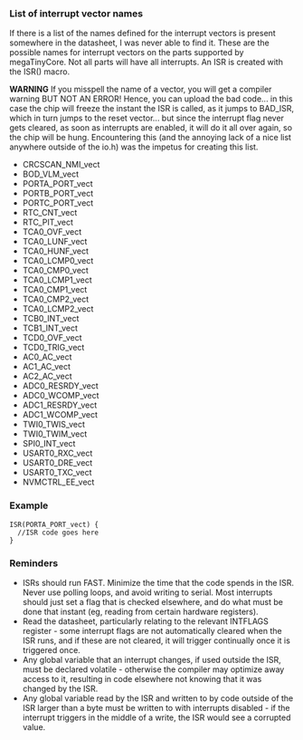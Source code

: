 ### List of interrupt vector names

If there is a list of the names defined for the interrupt vectors is present somewhere in the datasheet, I was never able to find it. These are the possible names for interrupt vectors on the parts supported by megaTinyCore. Not all parts will have all interrupts. An ISR is created with the ISR() macro.

**WARNING** If you misspell the name of a vector, you will get a compiler warning BUT NOT AN ERROR! Hence, you can upload the bad code... in this case the chip will freeze the instant the ISR is called, as it jumps to BAD_ISR, which in turn jumps to the reset vector... but since the interrupt flag never gets cleared, as soon as interrupts are enabled, it will do it all over again, so the chip will be hung. Encountering this (and the annoying lack of a nice list anywhere outside of the io.h) was the impetus for creating this list.


* CRCSCAN_NMI_vect
* BOD_VLM_vect
* PORTA_PORT_vect
* PORTB_PORT_vect
* PORTC_PORT_vect
* RTC_CNT_vect
* RTC_PIT_vect
* TCA0_OVF_vect
* TCA0_LUNF_vect
* TCA0_HUNF_vect
* TCA0_LCMP0_vect
* TCA0_CMP0_vect
* TCA0_LCMP1_vect
* TCA0_CMP1_vect
* TCA0_CMP2_vect
* TCA0_LCMP2_vect
* TCB0_INT_vect
* TCB1_INT_vect
* TCD0_OVF_vect
* TCD0_TRIG_vect
* AC0_AC_vect
* AC1_AC_vect
* AC2_AC_vect
* ADC0_RESRDY_vect
* ADC0_WCOMP_vect
* ADC1_RESRDY_vect
* ADC1_WCOMP_vect
* TWI0_TWIS_vect
* TWI0_TWIM_vect
* SPI0_INT_vect
* USART0_RXC_vect
* USART0_DRE_vect
* USART0_TXC_vect
* NVMCTRL_EE_vect

### Example

```
ISR(PORTA_PORT_vect) {
  //ISR code goes here
}
```
### Reminders
* ISRs should run FAST. Minimize the time that the code spends in the ISR. Never use polling loops, and avoid writing to serial. Most interrupts should just set a flag that is checked elsewhere, and do what must be done that instant (eg, reading from certain hardware registers). 
* Read the datasheet, particularly relating to the relevant INTFLAGS register - some interrupt flags are not automatically cleared when the ISR runs, and if these are not cleared, it will trigger continually once it is triggered once. 
* Any global variable that an interrupt changes, if used outside the ISR, must be declared volatile - otherwise the compiler may optimize away access to it, resulting in code elsewhere not knowing that it was changed by the ISR. 
* Any global variable read by the ISR and written to by code outside of the ISR larger than a byte must be written to with interrupts disabled - if the interrupt triggers in the middle of a write, the ISR would see a corrupted value.

